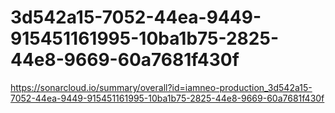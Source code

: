 # 3d542a15-7052-44ea-9449-915451161995-10ba1b75-2825-44e8-9669-60a7681f430f
https://sonarcloud.io/summary/overall?id=iamneo-production_3d542a15-7052-44ea-9449-915451161995-10ba1b75-2825-44e8-9669-60a7681f430f
